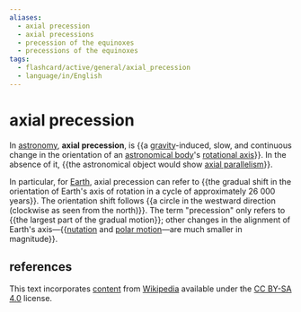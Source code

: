 ```yaml
---
aliases:
  - axial precession
  - axial precessions
  - precession of the equinoxes
  - precessions of the equinoxes
tags:
  - flashcard/active/general/axial_precession
  - language/in/English
---
```


# axial precession

In [astronomy](astronomy.md), __axial precession__, is {{a [gravity](gravity.md)-induced, slow, and continuous change in the orientation of an [astronomical body](astronomical%20object.md)'s [rotational axis](rotation%20around%20a%20fixed%20axis.md)}}. In the absence of it, {{the astronomical object would show [axial parallelism](axial%20parallelism.md)}}. <!--SR:!2024-09-18,59,310!2024-09-05,48,290-->

In particular, for [Earth](Earth.md), axial precession can refer to {{the gradual shift in the orientation of Earth's axis of rotation in a cycle of approximately 26&nbsp;000 years}}. The orientation shift follows {{a circle in the westward direction (clockwise as seen from the north)}}. The term "precession" only refers to {{the largest part of the gradual motion}}; other changes in the alignment of Earth's axis—{{[nutation](astronomical%20nutation.md) and [polar motion](polar%20motion.md)—are much smaller in magnitude}}. <!--SR:!2025-01-17,144,310!2024-08-31,41,290!2024-10-04,69,310!2024-10-05,70,310-->

## references

This text incorporates [content](https://en.wikipedia.org/wiki/axial_precession) from [Wikipedia](Wikipedia.md) available under the [CC BY-SA 4.0](https://creativecommons.org/licenses/by-sa/4.0/) license.
